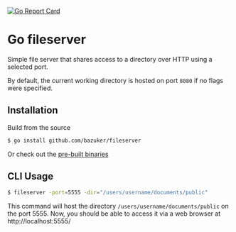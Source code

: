 [![Go Report Card](https://goreportcard.com/badge/github.com/kisulken/fileserver)](https://goreportcard.com/report/github.com/kisulken/fileserver)

# Go fileserver
Simple file server that shares access to a directory over HTTP using a selected port.

By default, the current working directory is hosted on port `8080` if no flags were specified.

## Installation
Build from the source
```bash
$ go install github.com/bazuker/fileserver
```
Or check out the [pre-built binaries](https://github.com/bazuker/fileserver/releases)

## CLI Usage

```bash
$ fileserver -port=5555 -dir="/users/username/documents/public"
```

This command will host the directory `/users/username/documents/public` on the port 5555.
Now, you should be able to access it via a web browser at http://localhost:5555/
